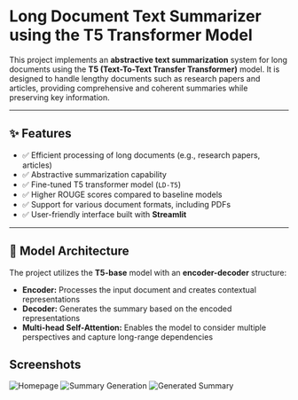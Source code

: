 # Long Document Text Summarizer using the T5 Transformer Model

This project implements an **abstractive text summarization** system for long documents using the **T5 (Text-To-Text Transfer Transformer)** model. It is designed to handle lengthy documents such as research papers and articles, providing comprehensive and coherent summaries while preserving key information.

---

## ✨ Features

- ✅ Efficient processing of long documents (e.g., research papers, articles)
- ✅ Abstractive summarization capability
- ✅ Fine-tuned T5 transformer model (`LD-T5`)
- ✅ Higher ROUGE scores compared to baseline models
- ✅ Support for various document formats, including PDFs
- ✅ User-friendly interface built with **Streamlit**

---

## 🧠 Model Architecture

The project utilizes the **T5-base** model with an **encoder-decoder** structure:

- **Encoder:** Processes the input document and creates contextual representations
- **Decoder:** Generates the summary based on the encoded representations
- **Multi-head Self-Attention:** Enables the model to consider multiple perspectives and capture long-range dependencies

## Screenshots

![Homepage](https://github.com/user-attachments/assets/699c60bd-90af-4abf-b3fb-b7334f1ec217)
![Summary Generation](https://github.com/user-attachments/assets/d70d3e0f-9121-4ec2-a7a5-5d0f69612fe9)
![Generated Summary](https://github.com/user-attachments/assets/a442a37d-4141-4968-bb2d-a9f1771258bf)


